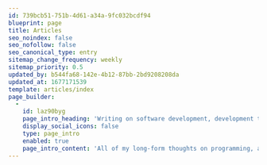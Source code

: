 ```yaml
---
id: 739bcb51-751b-4d61-a34a-9fc032bcdf94
blueprint: page
title: Articles
seo_noindex: false
seo_nofollow: false
seo_canonical_type: entry
sitemap_change_frequency: weekly
sitemap_priority: 0.5
updated_by: b544fa68-142e-4b12-87bb-2bd9208208da
updated_at: 1677171539
template: articles/index
page_builder:
  -
    id: laz90byg
    page_intro_heading: 'Writing on software development, development tools and more.'
    display_social_icons: false
    type: page_intro
    enabled: true
    page_intro_content: 'All of my long-form thoughts on programming, and more...'
---
```

